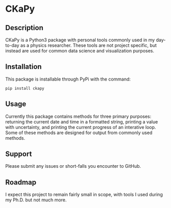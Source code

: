 # CKaPy

## Description
CKaPy is a Python3 package with personal tools commonly used in my day-to-day as a physics researcher. These tools are not project specific, but instead are used for common data science and visualization purposes. 

## Installation
This package is installable through PyPi with the command:

```Unix
pip install ckapy
```

## Usage
Currently this package contains methods for three primary purposes: returning the current date and time in a formatted string, printing a value with uncertainty, and printing the current progress of an interative loop.
Some of these methods are designed for output from commonly used methods.

## Support
Please submit any issues or short-falls you encounter to GitHub.

## Roadmap
I expect this project to remain fairly small in scope, with tools I used during my Ph.D. but not much more.

